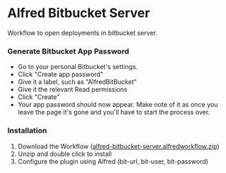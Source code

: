 Alfred Bitbucket Server
=======

Workflow to open deployments in bitbucket server.

### Generate Bitbucket App Password
 * Go to your personal Bitbucket's settings.
 * Click "Create app password"
 * Give it a label, such as "AlfredBitBucket"
 * Give it the relevant Read permissions
 * Click "Create"
 * Your app password should now appear. Make note of it as once you leave the page it's gone and you'll have to start the process over.

### Installation
1. Download the Workflow ([alfred-bitbucket-server.alfredworkflow.zip](https://nightly.link/klassm/alfred-hashicorp-vault/workflows/package/master/alfred-bitbucket-server.alfredworkflow.zip))
2. Unzip and double click to install
3. Configure the plugin using Alfred (bit-url, bit-user, bit-password)
